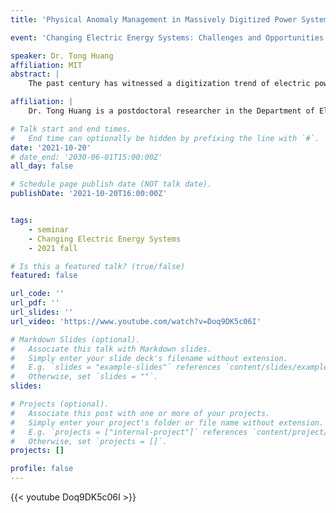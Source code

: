 ```yaml
---
title: 'Physical Anomaly Management in Massively Digitized Power Systems'

event: 'Changing Electric Energy Systems: Challenges and Opportunities'

speaker: Dr. Tong Huang
affiliation: MIT
abstract: |
    The past century has witnessed a digitization trend of electric power grid where increasing digital solutions are being integrated into the grid infrastructure. The digital solutions not only provide opportunities for enhancing monitoring, control and protection of the power grid, but also pose challenges of ensuring both cyber and physical security of the grid. This presentation provides two concrete examples in order to leverage the emerging opportunities and to address pressing challenges in a massively digitized grid. By using rich streaming synchrophasor data in bulk power transmission systems, a purely data-driven algorithm is presented in order to locate sources of forced oscillations. In order to address physical security issues from distributed generation resources and power electronic interfaces in distribution systems, a learning-based framework is designed for assessing physical security of networked microgrids. Furthermore, an advanced energy management system for future digitized power grids is envisioned and thereby future research directions are pointed out.

affiliation: |
    Dr. Tong Huang is a postdoctoral researcher in the Department of Electrical and Computer Engineering at Texas A&M University where he obtained his Ph.D. degree. >From September to December of 2018, he was a visiting Ph.D. student in the Laboratory for Information and Decision Systems (LIDS) at Massachusetts Institute of Technology (MIT). His research interest focuses on designing next-generation energy management systems for power grids with deep renewables by leveraging interpretable AI and power electronics. His industry experience includes an internship at ISO-New England in 2018 and an internship at Mitsubishi Electric Research Laboratories in 2019. He received the Best Paper Award at the 2020 IEEE Power & Energy Society General Meeting, the Best Paper Award at the 54-th Hawaii International Conference on System Sciences, Thomas W. Powell ’62 and Powell Industries Inc. Fellowship, and Texas A&M Graduate Teaching Fellowship.

# Talk start and end times.
#   End time can optionally be hidden by prefixing the line with `#`.
date: '2021-10-20'
# date_end: '2030-06-01T15:00:00Z'
all_day: false

# Schedule page publish date (NOT talk date).
publishDate: '2021-10-20T16:00:00Z'


tags:
    - seminar
    - Changing Electric Energy Systems
    - 2021 fall

# Is this a featured talk? (true/false)
featured: false

url_code: ''
url_pdf: ''
url_slides: ''
url_video: 'https://www.youtube.com/watch?v=Doq9DK5c06I'

# Markdown Slides (optional).
#   Associate this talk with Markdown slides.
#   Simply enter your slide deck's filename without extension.
#   E.g. `slides = "example-slides"` references `content/slides/example-slides.md`.
#   Otherwise, set `slides = ""`.
slides:

# Projects (optional).
#   Associate this post with one or more of your projects.
#   Simply enter your project's folder or file name without extension.
#   E.g. `projects = ["internal-project"]` references `content/project/deep-learning/index.md`.
#   Otherwise, set `projects = []`.
projects: []

profile: false
---
```


{{< youtube Doq9DK5c06I >}}

<br>
